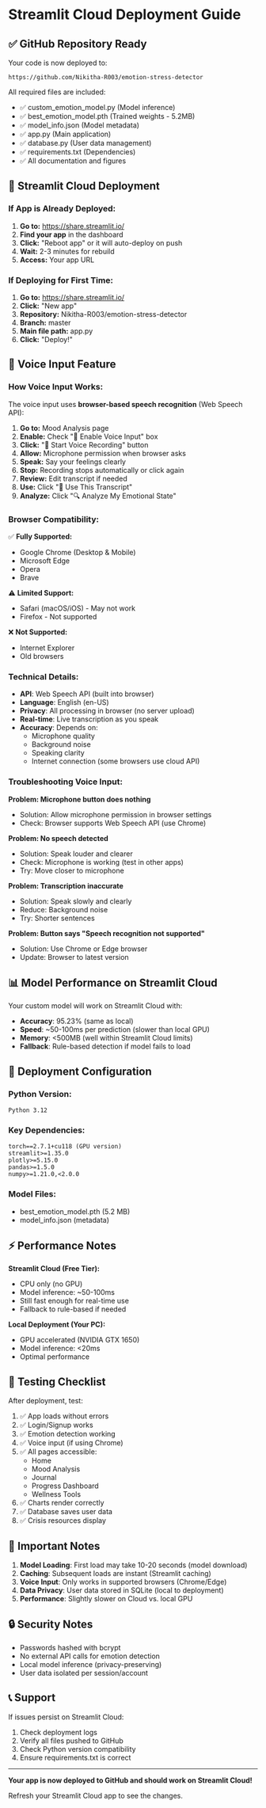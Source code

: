 # Streamlit Cloud Deployment Guide

## ✅ GitHub Repository Ready

Your code is now deployed to:
```
https://github.com/Nikitha-R003/emotion-stress-detector
```

All required files are included:
- ✅ custom_emotion_model.py (Model inference)
- ✅ best_emotion_model.pth (Trained weights - 5.2MB)
- ✅ model_info.json (Model metadata)
- ✅ app.py (Main application)
- ✅ database.py (User data management)
- ✅ requirements.txt (Dependencies)
- ✅ All documentation and figures

## 🚀 Streamlit Cloud Deployment

### If App is Already Deployed:

1. **Go to:** https://share.streamlit.io/
2. **Find your app** in the dashboard
3. **Click:** "Reboot app" or it will auto-deploy on push
4. **Wait:** 2-3 minutes for rebuild
5. **Access:** Your app URL

### If Deploying for First Time:

1. **Go to:** https://share.streamlit.io/
2. **Click:** "New app"
3. **Repository:** Nikitha-R003/emotion-stress-detector
4. **Branch:** master
5. **Main file path:** app.py
6. **Click:** "Deploy!"

## 🎤 Voice Input Feature

### How Voice Input Works:

The voice input uses **browser-based speech recognition** (Web Speech API):

1. **Go to:** Mood Analysis page
2. **Enable:** Check "🎤 Enable Voice Input" box
3. **Click:** "🎤 Start Voice Recording" button
4. **Allow:** Microphone permission when browser asks
5. **Speak:** Say your feelings clearly
6. **Stop:** Recording stops automatically or click again
7. **Review:** Edit transcript if needed
8. **Use:** Click "📝 Use This Transcript"
9. **Analyze:** Click "🔍 Analyze My Emotional State"

### Browser Compatibility:

✅ **Fully Supported:**
- Google Chrome (Desktop & Mobile)
- Microsoft Edge
- Opera
- Brave

⚠️ **Limited Support:**
- Safari (macOS/iOS) - May not work
- Firefox - Not supported

❌ **Not Supported:**
- Internet Explorer
- Old browsers

### Technical Details:

- **API**: Web Speech API (built into browser)
- **Language**: English (en-US)
- **Privacy**: All processing in browser (no server upload)
- **Real-time**: Live transcription as you speak
- **Accuracy**: Depends on:
  - Microphone quality
  - Background noise
  - Speaking clarity
  - Internet connection (some browsers use cloud API)

### Troubleshooting Voice Input:

**Problem: Microphone button does nothing**
- Solution: Allow microphone permission in browser settings
- Check: Browser supports Web Speech API (use Chrome)

**Problem: No speech detected**
- Solution: Speak louder and clearer
- Check: Microphone is working (test in other apps)
- Try: Move closer to microphone

**Problem: Transcription inaccurate**
- Solution: Speak slowly and clearly
- Reduce: Background noise
- Try: Shorter sentences

**Problem: Button says "Speech recognition not supported"**
- Solution: Use Chrome or Edge browser
- Update: Browser to latest version

## 📊 Model Performance on Streamlit Cloud

Your custom model will work on Streamlit Cloud with:
- **Accuracy**: 95.23% (same as local)
- **Speed**: ~50-100ms per prediction (slower than local GPU)
- **Memory**: <500MB (well within Streamlit Cloud limits)
- **Fallback**: Rule-based detection if model fails to load

## 🔧 Deployment Configuration

### Python Version:
```
Python 3.12
```

### Key Dependencies:
```
torch==2.7.1+cu118 (GPU version)
streamlit>=1.35.0
plotly>=5.15.0
pandas>=1.5.0
numpy>=1.21.0,<2.0.0
```

### Model Files:
- best_emotion_model.pth (5.2 MB)
- model_info.json (metadata)

## ⚡ Performance Notes

**Streamlit Cloud (Free Tier):**
- CPU only (no GPU)
- Model inference: ~50-100ms
- Still fast enough for real-time use
- Fallback to rule-based if needed

**Local Deployment (Your PC):**
- GPU accelerated (NVIDIA GTX 1650)
- Model inference: <20ms
- Optimal performance

## 🎯 Testing Checklist

After deployment, test:

1. ✅ App loads without errors
2. ✅ Login/Signup works
3. ✅ Emotion detection working
4. ✅ Voice input (if using Chrome)
5. ✅ All pages accessible:
   - Home
   - Mood Analysis
   - Journal
   - Progress Dashboard
   - Wellness Tools
6. ✅ Charts render correctly
7. ✅ Database saves user data
8. ✅ Crisis resources display

## 📝 Important Notes

1. **Model Loading**: First load may take 10-20 seconds (model download)
2. **Caching**: Subsequent loads are instant (Streamlit caching)
3. **Voice Input**: Only works in supported browsers (Chrome/Edge)
4. **Data Privacy**: User data stored in SQLite (local to deployment)
5. **Performance**: Slightly slower on Cloud vs. local GPU

## 🔒 Security Notes

- Passwords hashed with bcrypt
- No external API calls for emotion detection
- Local model inference (privacy-preserving)
- User data isolated per session/account

## 📞 Support

If issues persist on Streamlit Cloud:
1. Check deployment logs
2. Verify all files pushed to GitHub
3. Check Python version compatibility
4. Ensure requirements.txt is correct

---

**Your app is now deployed to GitHub and should work on Streamlit Cloud!**

Refresh your Streamlit Cloud app to see the changes.

